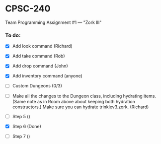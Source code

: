 # CPSC-240
Team Programming Assignment #1 — "Zork III"

### To do:

- [X] Add look command (Richard)
- [X] Add take command (Rob)
- [X] Add drop command (John)
- [X] Add inventory command (anyone)
- [ ] Custom Dungeons (0/3)
- [ ] Make all the changes to the Dungeon class, including hydrating items. (Same note as in Room above about keeping both hydration constructors.) Make sure you can hydrate trinklev3.zork. (Richard)

- [ ] Step 5 ()
- [X] Step 6 (Done)
- [ ] Step 7 ()
